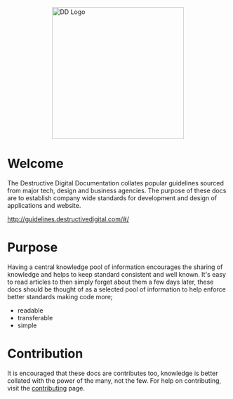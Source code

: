 <img src="https://github.com/DestructiveDigital/guidelines/raw/master/assets/images/logo-main.svg?sanitize=true" alt="DD Logo" style="width: 300px; position: relative; left: 50%; transform: translateX(-50%);">

# Welcome

The Destructive Digital Documentation collates popular guidelines sourced from major tech, design and business agencies. The purpose of these docs are to establish company wide standards for development and design of applications and website.

http://guidelines.destructivedigital.com/#/

# Purpose

Having a central knowledge pool of information encourages the sharing of knowledge and helps to keep standard consistent and well known. It's easy to read articles to then simply forget about them a few days later, these docs should be thought of as a selected pool of information to help enforce better standards making code more;

* readable
* transferable
* simple



# Contribution

It is encouraged that these docs are contributes too, knowledge is better collated with the power of the many, not the few. For help on contributing, visit the [contributing](/[pages//contribute) page.


